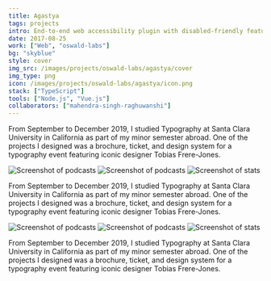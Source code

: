 ```yaml
---
title: Agastya
tags: projects
intro: End-to-end web accessibility plugin with disabled-friendly features and legibility customizations
date: 2017-08-25
work: ["Web", "oswald-labs"]
bg: "skyblue"
style: cover
img_src: /images/projects/oswald-labs/agastya/cover
img_type: png
icon: /images/projects/oswald-labs/agastya/icon.png
stack: ["TypeScript"]
tools: ["Node.js", "Vue.js"]
collaborators: ["mahendra-singh-raghuwanshi"]
---
```


From September to December 2019, I studied Typography at Santa Clara University in California as part of my minor semester abroad. One of the projects I designed was a brochure, ticket, and design system for a typography event featuring iconic designer Tobias Frere-Jones.

<div class="three-images shadow">
  <img src="/images/projects/oswald-labs/agastya/home.png" alt="Screenshot of podcasts">
  <img src="/images/projects/oswald-labs/agastya/customize.png" alt="Screenshot of podcasts">
  <img src="/images/projects/oswald-labs/agastya/chatbot.png" alt="Screenshot of stats">
</div>

From September to December 2019, I studied Typography at Santa Clara University in California as part of my minor semester abroad. One of the projects I designed was a brochure, ticket, and design system for a typography event featuring iconic designer Tobias Frere-Jones.

<div class="three-images shadow">
  <img src="/images/projects/oswald-labs/agastya/modes.png" alt="Screenshot of podcasts">
  <img src="/images/projects/oswald-labs/agastya/settings.png" alt="Screenshot of podcasts">
  <img src="/images/projects/oswald-labs/agastya/whitelabelled.png" alt="Screenshot of stats">
</div>

From September to December 2019, I studied Typography at Santa Clara University in California as part of my minor semester abroad. One of the projects I designed was a brochure, ticket, and design system for a typography event featuring iconic designer Tobias Frere-Jones.

<div class="image"><img alt="" src="/images/projects/oswald-labs/agastya/cover.png"></div>
